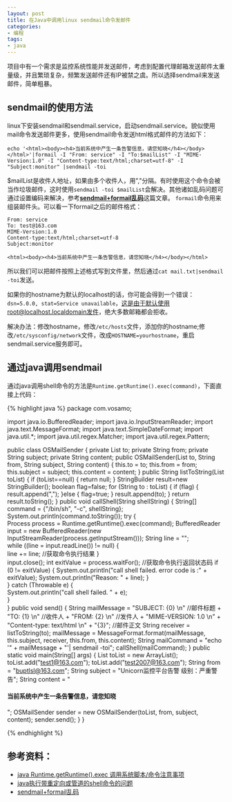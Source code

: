 ```yaml
---
layout: post
title: 在Java中调用linux sendmail命令发邮件
categories:
- 编程
tags:
- java
---
```


项目中有一个需求是监控系统性能并发送邮件，考虑到配置代理邮箱发送邮件太重量级，并且繁琐复杂，频繁发送邮件还有IP被禁之虞。所以选择sendmail来发送邮件，简单粗暴。

## sendmail的使用方法

linux下安装sendmail和sendmail.service，启动sendmail.service。貌似使用mail命令发送邮件更多，使用sendmail命令发送html格式邮件的方法如下：

```
echo '<html><body><h4>当前系统中产生一条告警信息，请您知晓</h4></body></html>'|formail -I "From: service" -I "To:$mailList" -I "MIME-Version:1.0" -I "Content-type:text/html;charset=utf-8" -I "Subject:monitor" |sendmail -toi
```
$mailList是收件人地址，如果由多个收件人，用","分隔。有时使用这个命令会被当作垃圾邮件，这时使用`sendmail -toi $mailList`会解决。其他诸如乱码问题可通过设置编码来解决，参考[**sendmail+formail乱码**](http://blog.sina.com.cn/s/blog_4097063801018v6r.html)这篇文章。
`formail`命令用来组装邮件头。可以看一下formail之后的邮件格式：

```
From: service
To: test@163.com
MIME-Version:1.0
Content-type:text/html;charset=utf-8
Subject:monitor

<html><body><h4>当前系统中产生一条告警信息，请您知晓</h4></body></html>
```

所以我们可以把邮件按照上述格式写到文件里，然后通过`cat mail.txt|sendmail -toi`发送。

如果你的hostname为默认的localhost的话，你可能会得到一个错误：`dsn=5.0.0, stat=Service unavailable`，这是由于默认使用root@localhost.localdomain发件，绝大多数邮箱都会拒收。

解决办法：修改hostname，修改`/etc/hosts`文件，添加你的hostname;修改`/etc/sysconfig/network`文件，改成`HOSTNAME=yourhostname`，重启sendmail.service服务即可。

## 通过java调用sendmail

通过java调用shell命令的方法是`Runtime.getRuntime().exec(command)`，下面直接上代码：

{% highlight java %}
package com.vosamo;

import java.io.BufferedReader;
import java.io.InputStreamReader;
import java.text.MessageFormat;
import java.text.SimpleDateFormat;
import java.util.*;
import java.util.regex.Matcher;
import java.util.regex.Pattern;

public class OSMailSender {
    private List<String> to;
    private String from;
    private String subject;
    private String content;
    public OSMailSender(List<String> to, String from, String subject, String content) {
        this.to = to;
        this.from = from;
        this.subject = subject;
        this.content = content;
    }
    public String listToString(List<String> toList) {
        if (toList==null) {
            return null;
        }
        StringBuilder result=new StringBuilder();
        boolean flag=false;
        for (String to : toList) {
            if (flag) {
                result.append(",");
            }else {
                flag=true;
            }
            result.append(to);
        }
        return result.toString();
    }
    public void callShell(String shellString) {
        String[] command = {"/bin/sh", "-c", shellString};
        System.out.println(command.toString());
        try {  
            Process process = Runtime.getRuntime().exec(command);
            BufferedReader input = new BufferedReader(new InputStreamReader(process.getInputStream()));
            String line = "";  
            while ((line = input.readLine()) != null) {  
                line += line;    //获取命令执行结果
            }  
            input.close();
            int exitValue = process.waitFor();    //获取命令执行返回状态码
            if (0 != exitValue) {
                System.out.println("call shell failed. error code is :" + exitValue);
                System.out.println("Reason: " + line);
            }  
        } catch (Throwable e) {  
            System.out.println("call shell failed. " + e);  
        }  
    }
    public void send() {
        String mailMessage = 
            "SUBJECT: {0} \n"    //邮件标题
            + "TO: {1} \n"       //收件人
            + "FROM: {2} \n"     //发件人
            + "MIME-VERSION: 1.0 \n"
            + "Content-type: text/html \n"
                + "{3}";    //邮件正文
        String receiver = listToString(to);
        mailMessage = MessageFormat.format(mailMessage, this.subject, receiver, this.from, this.content);
        String mailCommand = "echo '" + mailMessage + "'| sendmail -toi";
        callShell(mailCommand);
    }
    public static void main(String[] args) {
        List<String> toList = new ArrayList<String>();
        toList.add("test1@163.com");
        toList.add("test2007@163.com");
        String from = "buptlsl@163.com";
        String subject = "Unicorn监控平台告警 级别：严重警告";
        String content = "<html><body><h4>当前系统中产生一条告警信息，请您知晓</h4></body></html>";
        OSMailSender sender = new OSMailSender(toList, from, subject, content);
        sender.send();
    }
}

{% endhighlight %}


## 参考资料：

- [java Runtime.getRuntime().exec 调用系统脚本/命令注意事项](http://blog.csdn.net/q1059081877q/article/details/48050735)
- [java执行带重定向或管道的shell命令的问题](http://www.cnblogs.com/lisperl/archive/2012/06/28/2568494.html)
- [sendmail+formail乱码](http://blog.sina.com.cn/s/blog_4097063801018v6r.html) 
